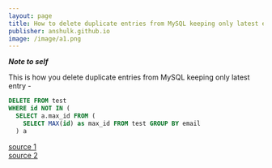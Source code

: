 ```yaml
---
layout: page
title: How to delete duplicate entries from MySQL keeping only latest entry
publisher: anshulk.github.io
image: /image/a1.png
---
```


***Note to self***

This is how you delete duplicate entries from MySQL keeping only latest entry -

```sql
DELETE FROM test
WHERE id NOT IN (
  SELECT a.max_id FROM (
    SELECT MAX(id) as max_id FROM test GROUP BY email
  ) a
```

[source 1](https://stackoverflow.com/questions/6107167/mysql-delete-duplicate-records-but-keep-latest)  
[source 2](https://stackoverflow.com/questions/45494/mysql-error-1093-cant-specify-target-table-for-update-in-from-clause)
